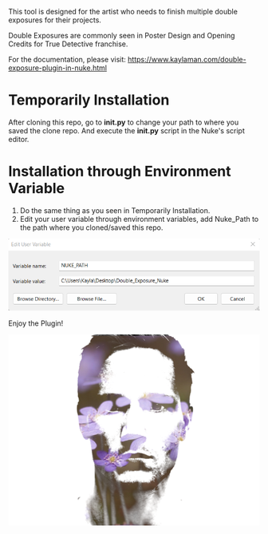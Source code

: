 This tool is designed for the artist who needs to finish multiple double exposures for their projects.

Double Exposures are commonly seen in Poster Design and Opening Credits for True Detective franchise.

For the documentation, please visit: https://www.kaylaman.com/double-exposure-plugin-in-nuke.html

# Temporarily Installation 
After cloning this repo, go to **init.py** to change your path to where you saved the clone repo. And execute the **init.py** script in the Nuke's script editor.

# Installation through Environment Variable
1. Do the same thing as you seen in Temporarily Installation.
2. Edit your user variable through environment variables, add Nuke_Path to the path where you cloned/saved this repo.


![alt text](https://github.com/moonyuet/Double_Exposure_Nuke/blob/main/examples/env/Screenshot%202022-06-05%20132408.png)

Enjoy the Plugin!

![alt text](https://github.com/moonyuet/Double_Exposure_Nuke/blob/aefe1736bf4c4de6d6c39672619af26b4e155d9c/examples/DE_1.png)
